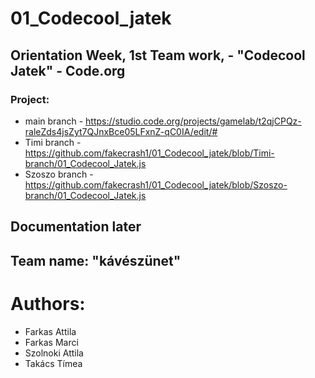 # 01_Codecool_jatek
## Orientation Week, 1st Team work, - "Codecool Jatek" - Code.org

### Project: 
- main branch - https://studio.code.org/projects/gamelab/t2qjCPQz-raleZds4jsZyt7QJnxBce05LFxnZ-qC0IA/edit/#
- Timi branch - https://github.com/fakecrash1/01_Codecool_jatek/blob/Timi-branch/01_Codecool_Jatek.js
- Szoszo branch - https://github.com/fakecrash1/01_Codecool_jatek/blob/Szoszo-branch/01_Codecool_Jatek.js


## Documentation later



## Team name: "kávészünet"

# Authors:
- Farkas Attila
- Farkas Marci
- Szolnoki Attila
- Takács Tímea
